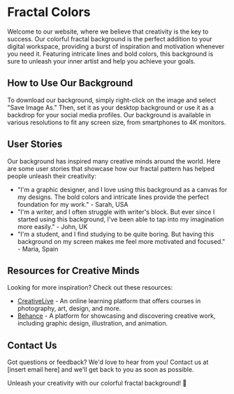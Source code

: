 <!--font:Open Sans-->

# Fractal Colors

Welcome to our website, where we believe that creativity is the key to success. Our colorful fractal background is the perfect addition to your digital workspace, providing a burst of inspiration and motivation whenever you need it. Featuring intricate lines and bold colors, this background is sure to unleash your inner artist and help you achieve your goals.

## How to Use Our Background

To download our background, simply right-click on the image and select "Save Image As." Then, set it as your desktop background or use it as a backdrop for your social media profiles. Our background is available in various resolutions to fit any screen size, from smartphones to 4K monitors.

## User Stories

Our background has inspired many creative minds around the world. Here are some user stories that showcase how our fractal pattern has helped people unleash their creativity:

- "I'm a graphic designer, and I love using this background as a canvas for my designs. The bold colors and intricate lines provide the perfect foundation for my work." - Sarah, USA
- "I'm a writer, and I often struggle with writer's block. But ever since I started using this background, I've been able to tap into my imagination more easily." - John, UK
- "I'm a student, and I find studying to be quite boring. But having this background on my screen makes me feel more motivated and focused." - Maria, Spain

## Resources for Creative Minds

Looking for more inspiration? Check out these resources:

- [CreativeLive](#) - An online learning platform that offers courses in photography, art, design, and more.
- [Behance](#) - A platform for showcasing and discovering creative work, including graphic design, illustration, and animation.

## Contact Us

Got questions or feedback? We'd love to hear from you! Contact us at [insert email here] and we'll get back to you as soon as possible.

Unleash your creativity with our colorful fractal background! 🎨

<!--

Write me content for website with wallpaper which alt text is:

"A wallpaper featuring a colorful fractal pattern, with intricate lines and bold colors."

The name/title of the page should not be 1:1 copy of the alt text but rather a real content of the website which is using this wallpaper.

- Use markdown format 
- Start with heading
- Heading should be short and concise
- The content should look like a real website 
- The website should not be about the wallpaper, wallpaper is just a related background
- Heading should be contain work "wallpaper" or "background"
- Include real sections like references, contact, user stories, etc. use things relevant to the page purpose.
- Feel free to use structure like headings, bullets, numbering, blockquotes, paragraphs, horizontal lines, etc.
- You can use formatting like bold or _italic_
- You can include UTF-8 emojis
- Links should be only #hash anchors (and you can refer to the document itself)
- Do not include images


---


# Colorful Fractal Wallpaper for Creative Minds

Welcome to our website, where creativity meets inspiration! Our colorful fractal wallpaper is the perfect background for anyone looking to add a touch of boldness and complexity to their digital workspace. Featuring intricate lines and vivid colors, this wallpaper is sure to spark your imagination and help you stay focused on your goals.

## How to Use Our Wallpaper

To download our wallpaper, simply right-click on the image and select "Save Image As." Then, set it as your desktop background or use it as a backdrop for your social media profiles. Our wallpaper is available in various resolutions to fit any screen size, from smartphones to 4K monitors.

## User Stories

Our wallpaper has inspired many creative minds around the world. Here are some user stories that showcase how our fractal pattern has helped people unleash their creativity:

- "I'm a graphic designer, and I've been using this wallpaper as my background for months now. It helps me stay focused and inspired throughout the day." - Sarah, USA
- "I'm a writer, and I often struggle with writer's block. But ever since I started using this wallpaper, I've been able to tap into my imagination more easily." - John, UK
- "I'm a student, and I find studying to be quite boring. But having this wallpaper as my desktop background makes me feel like I'm in a different dimension, which makes studying more enjoyable." - Maria, Spain

## References

Looking for more inspiration? Check out these resources:

- [Fractal Foundation](#) - A non-profit organization dedicated to educating the public about the beauty and complexity of fractals.
- [DeviantArt Fractal Art Gallery](#) - A collection of stunning fractal art created by talented artists from around the world.

## Contact Us

Got questions or feedback? We'd love to hear from you! Contact us at [insert email here] and we'll get back to you as soon as possible.

Stay creative! 🎨


---


Heading should not include word "wallpaper". The website should not be about the wallpaper itself, wallpaper is just a related background, rewrite whole content.


---


# Unleash Your Creativity with Our Colorful Fractal Background

Welcome to our website, where we believe that creativity is the key to success. Our colorful fractal background is the perfect addition to your digital workspace, providing a burst of inspiration and motivation whenever you need it. Featuring intricate lines and bold colors, this background is sure to unleash your inner artist and help you achieve your goals.

## How to Use Our Background

To download our background, simply right-click on the image and select "Save Image As." Then, set it as your desktop background or use it as a backdrop for your social media profiles. Our background is available in various resolutions to fit any screen size, from smartphones to 4K monitors.

## User Stories

Our background has inspired many creative minds around the world. Here are some user stories that showcase how our fractal pattern has helped people unleash their creativity:

- "I'm a graphic designer, and I love using this background as a canvas for my designs. The bold colors and intricate lines provide the perfect foundation for my work." - Sarah, USA
- "I'm a writer, and I often struggle with writer's block. But ever since I started using this background, I've been able to tap into my imagination more easily." - John, UK
- "I'm a student, and I find studying to be quite boring. But having this background on my screen makes me feel more motivated and focused." - Maria, Spain

## Resources for Creative Minds

Looking for more inspiration? Check out these resources:

- [CreativeLive](#) - An online learning platform that offers courses in photography, art, design, and more.
- [Behance](#) - A platform for showcasing and discovering creative work, including graphic design, illustration, and animation.

## Contact Us

Got questions or feedback? We'd love to hear from you! Contact us at [insert email here] and we'll get back to you as soon as possible.

Unleash your creativity with our colorful fractal background! 🎨

-->
